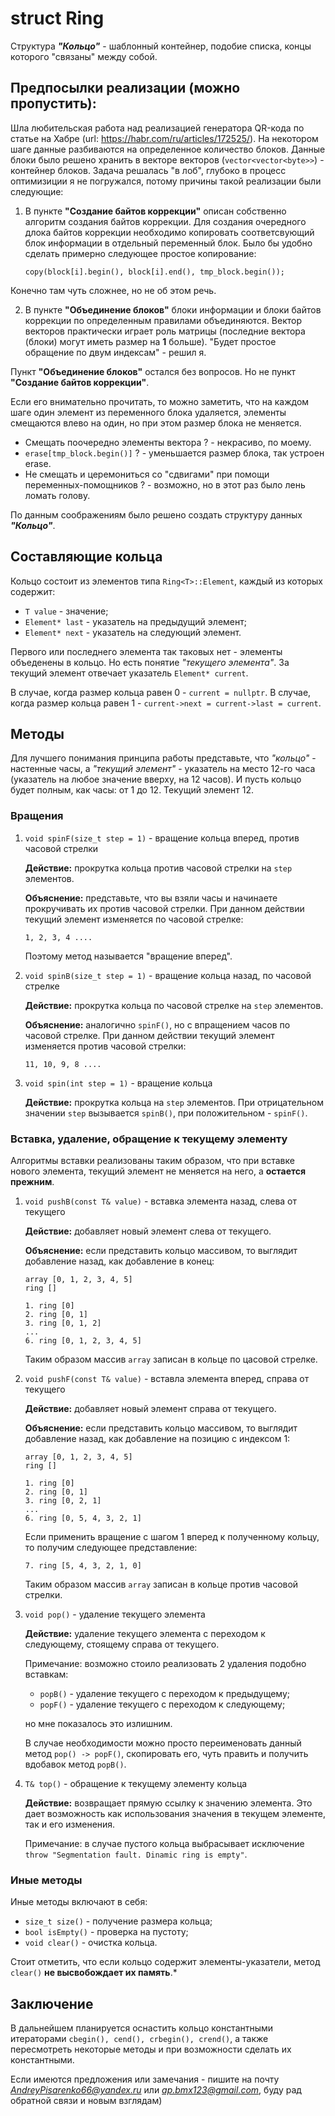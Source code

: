 # struct Ring

Структура ***"Кольцо"*** - шаблонный контейнер, подобие списка, концы которого "связаны" между собой.

<!-- Предпосылки реализации -->
## Предпосылки реализации (можно пропустить):
Шла любительская работа над реализацией генератора QR-кода по статье на Хабре (url: https://habr.com/ru/articles/172525/). На некотором шаге данные разбиваются на определенное количество блоков. Данные блоки было решено хранить в векторе векторов (```vector<vector<byte>>```) - контейнер блоков. Задача решалась "в лоб", глубоко в процесс оптимизиции я не погружался, потому причины такой реализации были следующие: 
    
1. В пункте **"Создание байтов коррекции"** описан собственно алгоритм создания байтов коррекции. Для создания очередного длока байтов коррекции необходимо копировать соответсвующий блок информации в отдельный переменный блок. Было бы удобно сделать примерно следующее простое копирование:

    ```copy(block[i].begin(), block[i].end(), tmp_block.begin());```

Конечно там чуть сложнее, но не об этом речь.

2. В пункте **"Объединение блоков"** блоки информации и блоки байтов коррекции по определенным правилами объединяются. Вектор векторов практически играет роль матрицы (последние вектора (блоки) могут иметь размер на **1** больше). "Будет простое обращение по двум индексам" - решил я. 

Пункт **"Объединение блоков"** остался без вопросов. Но не пункт **"Создание байтов коррекции"**. 

Если его внимательно прочитать, то можно заметить, что на каждом шаге один элемент из переменного блока удаляется, элементы смещаются влево на один, но при этом размер блока не меняется. 

+ Смещать поочередно элементы вектора ? - некрасиво, по моему.
+ ```erase[tmp_block.begin()]``` ? - уменьшается размер блока, так устроен erase. 
+ Не смещать и церемониться со "сдвигами" при помощи переменных-помощников ? - возможно, но в этот раз было лень ломать голову.

По данным соображениям было решено создать структуру данных ***"Кольцо"***.

<!-- Составляющие -->
## Составляющие кольца

Кольцо состоит из элементов типа ```Ring<T>::Element```, каждый из которых содержит:
+ ```T value```       - значение;
+ ```Element* last``` - указатель на предыдущий элемент;
+ ```Element* next``` - указатель на следующий элемент.

Первого или последнего элемента так таковых нет - элементы объеденены в кольцо. Но есть понятие *"текущего элемента"*. За текущий элемент отвечает указатель ```Element* current```. 

В случае, когда размер кольца равен 0 - ```current = nullptr```.
В случае, когда размер кольца равен 1 - ```current->next = current->last = current```.

<!-- Методы -->
## Методы
Для лучшего понимания принципа работы представьте, что *"кольцо"* - настенные часы, а *"текущий элемент"* - указатель на место 12-го часа (указатель на любое значение вверху, на 12 часов). И пусть кольцо будет полным, как часы: от 1 до 12. Текущий элемент 12.

### Вращения

1. ```void spinF(size_t step = 1)``` - вращение кольца вперед, против часовой стрелки

    **Действие:** прокрутка кольца против часовой стрелки на ```step``` элементов.

    **Объяснение:** представьте, что вы взяли часы и начинаете прокручивать их против часовой стрелки. При данном действии текущий элемент изменяется по часовой стрелке:
    
    ```1, 2, 3, 4 .... ```

    Поэтому метод называется "вращение вперед".

2. ```void spinB(size_t step = 1)``` - вращение кольца назад, по часовой стрелке

    **Действие:** прокрутка кольца по часовой стрелке  на ```step``` элементов.

    **Объяснение:** аналогично ```spinF()```, но с впращением часов по часовой стрелке. При данном действии текущий элемент изменяется против часовой стрелки:
    
    ```11, 10, 9, 8 .... ```

3. ```void spin(int step = 1)``` - вращение кольца

    **Действие:** прокрутка кольца на ```step``` элементов. При отрицательном значении ```step``` вызывается ```spinB()```, при положительном - ```spinF()```.

### Вставка, удаление, обращение к текущему элементу
Алгоритмы вставки реализованы таким образом, что при вставке нового элемента, текущий элемент не меняется на него, а **остается прежним**.

1. ```void pushB(const T& value)``` - вставка элемента назад, слева от текущего

    **Действие:** добавляет новый элемент слева от текущего.

    **Объяснение:** если представить кольцо массивом, то выглядит добавление назад, как добавление в конец:
        
    ```
    array [0, 1, 2, 3, 4, 5]
    ring []
     
    1. ring [0]
    2. ring [0, 1]
    3. ring [0, 1, 2]
    ...
    6. ring [0, 1, 2, 3, 4, 5]
    ```

    Таким образом массив ```array``` записан в кольце по цасовой стрелке.

2. ```void pushF(const T& value)``` - вставла элемента вперед, справа от текущего

    **Действие:** добавляет новый элемент справа от текущего.

    **Объяснение:** если представить кольцо массивом, то выглядит добавление назад, как добавление на позицию с индексом 1:

    ```
    array [0, 1, 2, 3, 4, 5]
    ring []

    1. ring [0]
    2. ring [0, 1]
    3. ring [0, 2, 1]
    ...
    6. ring [0, 5, 4, 3, 2, 1]
    ```

    Если применить вращение с шагом 1 вперед к полученному кольцу, то получим следующее представление:

    ```7. ring [5, 4, 3, 2, 1, 0]```

    Таким образом массив ```array``` записан в кольце против часовой стрелки.

3. ```void pop()``` - удаление текущего элемента

    **Действие:** удаление текущего элемента с переходом к следующему, стоящему справа от текущего. 

    Примечание: возможно стоило реализовать 2 удаления подобно вставкам: 

    + ```popB()``` - удаление текущего с переходом к предыдущему;
    + ```popF()``` - удаление текущего с переходом к следующему;

    но мне показалось это излишним. 

    В случае необходимости можно просто переименовать данный метод ```pop() -> popF()```, скопировать его, чуть править и получить вдобавок метод ```popB()```.


4. ```T& top()``` - обращение к текущему элементу кольца

    **Действие:** возвращает прямую ссылку к значению элемента. Это дает возможность как использования значения в текущем элементе, так и его изменения.

    Примечание: в случае пустого кольца выбрасывает исключение ```throw "Segmentation fault. Dinamic ring is empty"```.

### Иные методы
Иные методы включают в себя:

+ ```size_t size()```  - получение размера кольца;
+ ```bool isEmpty()``` - проверка на пустоту;
+ ```void clear()```   - очистка кольца.

Стоит отметить, что если кольцо содержит элементы-указатели, метод ```clear()``` **не высвобождает их память**.*




## Заключение
В дальнейшем планируется оснастить кольцо константными итераторами ```cbegin(), cend(), crbegin(), crend()```, а также пересмотреть некоторые методы и при возможности сделать их константными. 

Если имеются предложения или замечания - пишите на почту *AndreyPisarenko66@yandex.ru* или *ap.bmx123@gmail.com*, буду рад обратной связи и новым взглядам)